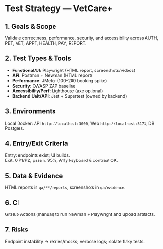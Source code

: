 # Test Strategy — VetCare+

## 1. Goals & Scope
Validate correctness, performance, security, and accessibility across AUTH, PET, VET, APPT, HEALTH, PAY, REPORT.

## 2. Test Types & Tools
- **Functional/UI**: Playwright (HTML report, screenshots/videos)
- **API**: Postman + Newman (HTML report)
- **Performance**: JMeter (100–200 booking spike)
- **Security**: OWASP ZAP baseline
- **Accessibility/Perf**: Lighthouse (axe optional)
- **Backend Unit/API**: Jest + Supertest (owned by backend)

## 3. Environments
Local Docker: API `http://localhost:3000`, Web `http://localhost:5173`, DB Postgres.

## 4. Entry/Exit Criteria
Entry: endpoints exist; UI builds.  
Exit: 0 P1/P2; pass ≥ 95%; A11y keyboard & contrast OK.

## 5. Data & Evidence
HTML reports in `qa/**/reports`, screenshots in `qa/evidence`.

## 6. CI
GitHub Actions (manual) to run Newman + Playwright and upload artifacts.

## 7. Risks
Endpoint instability → retries/mocks; verbose logs; isolate flaky tests.
